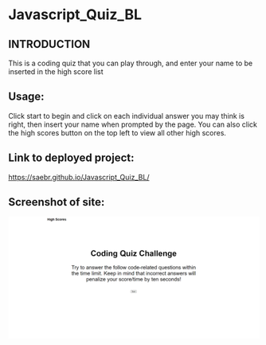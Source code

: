 # Javascript_Quiz_BL
INTRODUCTION
------------
This is a coding quiz that you can play through, and enter your name to be inserted in the high score list

## Usage:
Click start to begin and click on each individual answer you may think is right, then insert your name when prompted by the page. You can also click the high
scores button on the top left to view all other high scores. 



## Link to deployed project:
https://saebr.github.io/Javascript_Quiz_BL/

## Screenshot of site:
![image](./assets/images/Capture.png)
